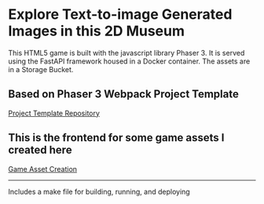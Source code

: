 # Explore Text-to-image Generated Images in this 2D Museum

This HTML5 game is built with the javascript library Phaser 3. It is served using the FastAPI framework housed in a Docker container. The assets are in a Storage Bucket.

## Based on Phaser 3 Webpack Project Template
[Project Template Repository](https://github.com/photonstorm/phaser3-project-template)

## This is the frontend for some game assets I created here
[Game Asset Creation](https://github.com/alecsharpie/game_asset_creation)

---

Includes a make file for building, running, and deploying

